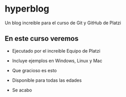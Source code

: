 # hyperblog
Un blog increible para el curso de Git y GitHub de Platzi

## En este curso veremos 
* Ejecutado por el increible Equipo de Platzi
* Incluye ejemplos en Windows, Linux y Mac
* Que gracioso es esto
* Disponible para todas las edades

* Se acabo


